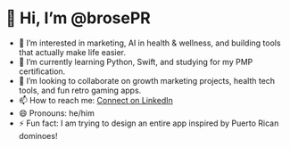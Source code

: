 # 👋 Hi, I’m @brosePR

- 👀 I’m interested in marketing, AI in health & wellness, and building tools that actually make life easier.
- 🌱 I’m currently learning Python, Swift, and studying for my PMP certification.
- 💞️ I’m looking to collaborate on growth marketing projects, health tech tools, and fun retro gaming apps.
- 📫 How to reach me: [Connect on LinkedIn](https://www.linkedin.com/in/josecotero95)
- 😄 Pronouns: he/him
- ⚡ Fun fact: I am trying to design an entire app inspired by Puerto Rican dominoes!
